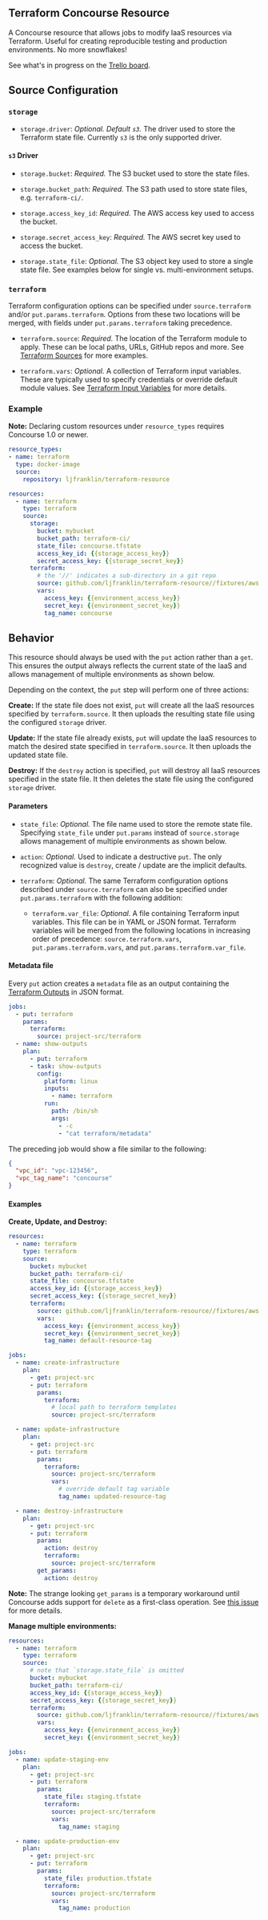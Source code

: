 ## Terraform Concourse Resource

A Concourse resource that allows jobs to modify IaaS resources via Terraform.
Useful for creating reproducible testing and production environments. No more snowflakes!

See what's in progress on the [Trello board](https://trello.com/b/s06sLNwc/terraform-resource).

## Source Configuration

### `storage`

* `storage.driver`: *Optional. Default `s3`.* The driver used to store the Terraform state file. Currently `s3` is the only supported driver.

#### `s3` Driver

* `storage.bucket`: *Required.* The S3 bucket used to store the state files.

* `storage.bucket_path`: *Required.* The S3 path used to store state files, e.g. `terraform-ci/`.

* `storage.access_key_id`: *Required.* The AWS access key used to access the bucket.

* `storage.secret_access_key`: *Required.* The AWS secret key used to access the bucket.

* `storage.state_file`: *Optional.* The S3 object key used to store a single state file. See examples below for single vs. multi-environment setups.

### `terraform`

Terraform configuration options can be specified under `source.terraform` and/or `put.params.terraform`.
Options from these two locations will be merged, with fields under `put.params.terraform` taking precedence.

* `terraform.source`: *Required.* The location of the Terraform module to apply.
These can be local paths, URLs, GitHub repos and more.
See [Terraform Sources](https://www.terraform.io/docs/modules/sources.html) for more examples.

* `terraform.vars`: *Optional.* A collection of Terraform input variables.
These are typically used to specify credentials or override default module values.
See [Terraform Input Variables](https://www.terraform.io/intro/getting-started/variables.html) for more details.

### Example

**Note:** Declaring custom resources under `resource_types` requires Concourse 1.0 or newer.

```yaml
resource_types:
- name: terraform
  type: docker-image
  source:
    repository: ljfranklin/terraform-resource

resources:
  - name: terraform
    type: terraform
    source:
      storage:
        bucket: mybucket
        bucket_path: terraform-ci/
        state_file: concourse.tfstate
        access_key_id: {{storage_access_key}}
        secret_access_key: {{storage_secret_key}}
      terraform:
        # the '//' indicates a sub-directory in a git repo
        source: github.com/ljfranklin/terraform-resource//fixtures/aws
        vars:
          access_key: {{environment_access_key}}
          secret_key: {{environment_secret_key}}
          tag_name: concourse
```

## Behavior

This resource should always be used with the `put` action rather than a `get`.
This ensures the output always reflects the current state of the IaaS and allows management of multiple environments as shown below.

Depending on the context, the `put` step will perform one of three actions:

**Create:**
If the state file does not exist, `put` will create all the IaaS resources specified by `terraform.source`.
It then uploads the resulting state file using the configured `storage` driver.

**Update:**
If the state file already exists, `put` will update the IaaS resources to match the desired state specified in `terraform.source`.
It then uploads the updated state file.

**Destroy:**
If the `destroy` action is specified, `put` will destroy all IaaS resources specified in the state file.
It then deletes the state file using the configured `storage` driver.

#### Parameters

* `state_file`: *Optional.* The file name used to store the remote state file. Specifying `state_file` under `put.params` instead of `source.storage` allows management of multiple environments as shown below.

* `action`: *Optional.* Used to indicate a destructive `put`. The only recognized value is `destroy`, create / update are the implicit defaults.

* `terraform`: *Optional.* The same Terraform configuration options described under `source.terraform` can also be specified under `put.params.terraform` with the following addition:

  * `terraform.var_file`: *Optional.* A file containing Terraform input variables.
  This file can be in YAML or JSON format.
  Terraform variables will be merged from the following locations in increasing order of precedence: `source.terraform.vars`, `put.params.terraform.vars`, and `put.params.terraform.var_file`.


#### Metadata file

Every `put` action creates a `metadata` file as an output containing the [Terraform Outputs](https://www.terraform.io/intro/getting-started/outputs.html) in JSON format.

```yaml
jobs:
  - put: terraform
    params:
      terraform:
        source: project-src/terraform
  - name: show-outputs
    plan:
      - put: terraform
      - task: show-outputs
        config:
          platform: linux
          inputs:
            - name: terraform
          run:
            path: /bin/sh
            args:
              - -c
              - "cat terraform/metadata"
```

The preceding job would show a file similar to the following:

```json
{
  "vpc_id": "vpc-123456",
  "vpc_tag_name": "concourse"
}
```

#### Examples

**Create, Update, and Destroy:**

```yaml
resources:
  - name: terraform
    type: terraform
    source:
      bucket: mybucket
      bucket_path: terraform-ci/
      state_file: concourse.tfstate
      access_key_id: {{storage_access_key}}
      secret_access_key: {{storage_secret_key}}
      terraform:
        source: github.com/ljfranklin/terraform-resource//fixtures/aws
        vars:
          access_key: {{environment_access_key}}
          secret_key: {{environment_secret_key}}
          tag_name: default-resource-tag

jobs:
  - name: create-infrastructure
    plan:
      - get: project-src
      - put: terraform
        params:
          terraform:
            # local path to terraform templates
            source: project-src/terraform

  - name: update-infrastructure
    plan:
      - get: project-src
      - put: terraform
        params:
          terraform:
            source: project-src/terraform
            vars:
              # override default tag variable
              tag_name: updated-resource-tag

  - name: destroy-infrastructure
    plan:
      - get: project-src
      - put: terraform
        params:
          action: destroy
          terraform:
            source: project-src/terraform
        get_params:
          action: destroy
```

**Note:** The strange looking `get_params` is a temporary workaround until Concourse adds support for `delete` as a first-class operation. See [this issue](https://github.com/concourse/concourse/issues/362) for more details.

**Manage multiple environments:**

```yaml
resources:
  - name: terraform
    type: terraform
    source:
      # note that `storage.state_file` is omitted
      bucket: mybucket
      bucket_path: terraform-ci/
      access_key_id: {{storage_access_key}}
      secret_access_key: {{storage_secret_key}}
      terraform:
        source: github.com/ljfranklin/terraform-resource//fixtures/aws
        vars:
          access_key: {{environment_access_key}}
          secret_key: {{environment_secret_key}}

jobs:
  - name: update-staging-env
    plan:
      - get: project-src
      - put: terraform
        params:
          state_file: staging.tfstate
          terraform:
            source: project-src/terraform
            vars:
              tag_name: staging

  - name: update-production-env
    plan:
      - get: project-src
      - put: terraform
        params:
          state_file: production.tfstate
          terraform:
            source: project-src/terraform
            vars:
              tag_name: production
```
